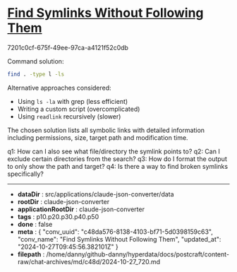 # [Find Symlinks Without Following Them](https://claude.ai/chat/c48da576-8138-4103-bf71-5d0398159c63)

7201c0cf-675f-49ee-97ca-a4121f52c0db

 Command solution:
```bash
find . -type l -ls
```

Alternative approaches considered:
- Using `ls -la` with grep (less efficient)
- Writing a custom script (overcomplicated)
- Using `readlink` recursively (slower)

The chosen solution lists all symbolic links with detailed information including permissions, size, target path and modification time.

q1: How can I also see what file/directory the symlink points to?
q2: Can I exclude certain directories from the search?
q3: How do I format the output to only show the path and target?
q4: Is there a way to find broken symlinks specifically?

---

* **dataDir** : src/applications/claude-json-converter/data
* **rootDir** : claude-json-converter
* **applicationRootDir** : claude-json-converter
* **tags** : p10.p20.p30.p40.p50
* **done** : false
* **meta** : {
  "conv_uuid": "c48da576-8138-4103-bf71-5d0398159c63",
  "conv_name": "Find Symlinks Without Following Them",
  "updated_at": "2024-10-27T09:45:56.382101Z"
}
* **filepath** : /home/danny/github-danny/hyperdata/docs/postcraft/content-raw/chat-archives/md/c48d/2024-10-27_720.md
